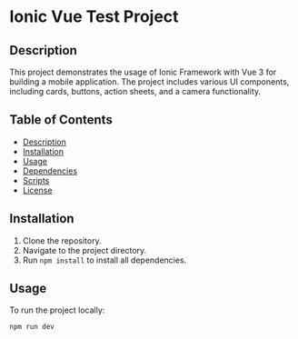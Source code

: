 # Ionic Vue Test Project

## Description

This project demonstrates the usage of Ionic Framework with Vue 3 for building a mobile application. The project includes various UI components, including cards, buttons, action sheets, and a camera functionality.

## Table of Contents

- [Description](#description)
- [Installation](#installation)
- [Usage](#usage)
- [Dependencies](#dependencies)
- [Scripts](#scripts)
- [License](#license)

## Installation

1. Clone the repository.
2. Navigate to the project directory.
3. Run `npm install` to install all dependencies.

## Usage

To run the project locally:

```bash
npm run dev
